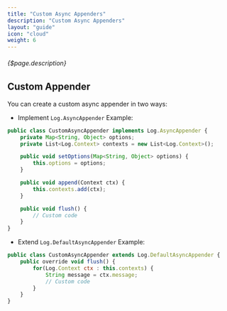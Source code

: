 ```yaml
---
title: "Custom Async Appenders"
description: "Custom Async Appenders"
layout: "guide"
icon: "cloud"
weight: 6
---
```


###### {$page.description}

<article id="1">

## Custom Appender

You can create a custom async appender in two ways:

- Implement `Log.AsyncAppender`
Example:

```javascript
public class CustomAsyncAppender implements Log.AsyncAppender {
    private Map<String, Object> options;
    private List<Log.Context> contexts = new List<Log.Context>();

    public void setOptions(Map<String, Object> options) {
        this.options = options;
    }

    public void append(Context ctx) {
        this.contexts.add(ctx);
    }

    public void flush() {
        // Custom code
    }
}
```

- Extend `Log.DefaultAsyncAppender`
Example:

```javascript
public class CustomAsyncAppender extends Log.DefaultAsyncAppender {
    public override void flush() {
        for(Log.Context ctx : this.contexts) {
            String message = ctx.message;
            // Custom code
        }
    }
}
```

</article>
